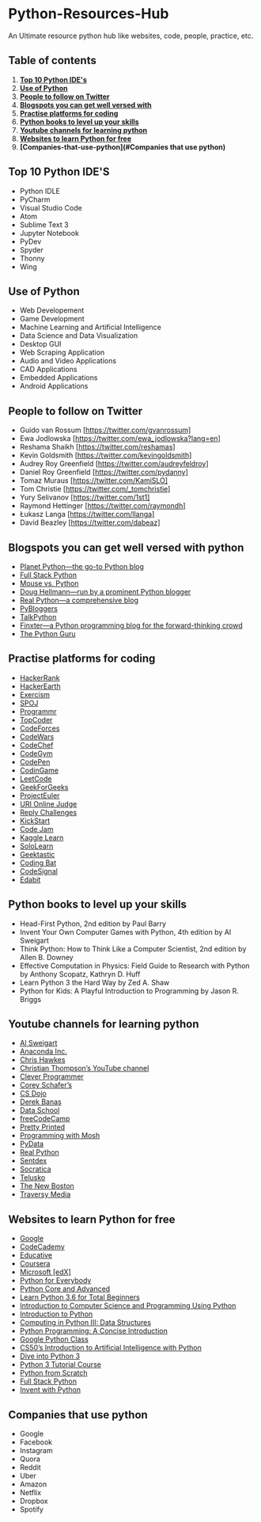 # Python-Resources-Hub
An Ultimate resource python hub like websites, code, people, practice, etc.

## Table of contents
1. **[Top 10 Python IDE's](#Top-10-Python-IDE's)**
2. **[Use of Python](#Use-of-Python)**
3. **[People to follow on Twitter](#People-to-follow-on-Twitter)**
4. **[Blogspots you can get well versed with](#Blogspots-you-can-get-well-versed-with-python)**
5. **[Practise platforms for coding](#Practise-platforms-for-coding)**
6. **[Python books to level up your skills](#Python-books-to-level-up-your-skills)**
7. **[Youtube channels for learning python](#Youtube-channels-for-learning-python)**
8. **[Websites to learn Python for free](#Websites-to-learn-Python-for-free)**
9. **[Companies-that-use-python](#Companies that use python)**

## Top 10 Python IDE'S
- Python IDLE
- PyCharm
- Visual Studio Code
- Atom
- Sublime Text 3
- Jupyter Notebook
- PyDev
- Spyder
- Thonny
- Wing

## Use of Python 
- Web Developement
- Game Development 
- Machine Learning and Artificial Intelligence
- Data Science and Data Visualization 
- Desktop GUI
- Web Scraping Application 
- Audio and Video Applications
- CAD Applications
- Embedded Applications
- Android Applications

## People to follow on Twitter
- Guido van Rossum [https://twitter.com/gvanrossum]
- Ewa Jodlowska [https://twitter.com/ewa_jodlowska?lang=en]
- Reshama Shaikh [https://twitter.com/reshamas]
- Kevin Goldsmith [https://twitter.com/kevingoldsmith]
- Audrey Roy Greenfield [https://twitter.com/audreyfeldroy]
- Daniel Roy Greenfield [https://twitter.com/pydanny]
- Tomaz Muraus [https://twitter.com/KamiSLO]
- Tom Christie [https://twitter.com/_tomchristie]
- Yury Selivanov [https://twitter.com/1st1]
- Raymond Hettinger [https://twitter.com/raymondh]
- Łukasz Langa [https://twitter.com/llanga]
- David Beazley [https://twitter.com/dabeaz]


## Blogspots you can get well versed with python
- [Planet Python—the go-to Python blog](https://planetpython.org/)
- [Full Stack Python](https://www.fullstackpython.com/blog.html)
- [Mouse vs. Python](http://www.blog.pythonlibrary.org/)
- [Doug Hellmann—run by a prominent Python blogger](https://doughellmann.com/posts/)
- [Real Python—a comprehensive blog](https://realpython.com/)
- [PyBloggers](http://www.pybloggers.com/)
- [TalkPython](https://talkpython.fm/episodes/all)
- [Finxter—a Python programming blog for the forward-thinking crowd](https://blog.finxter.com/blog/)
- [The Python Guru](https://thepythonguru.com/blog/)


## Practise platforms for coding
- [HackerRank](https://www.hackerrank.com/)
- [HackerEarth](https://www.hackerearth.com/)
- [Exercism](https://exercism.io/)
- [SPOJ](http://www.spoj.com/)
- [Programmr](http://www.programmr.com/exercises)
- [TopCoder](https://www.topcoder.com/challenges)
- [CodeForces](https://codeforces.com/)
- [CodeWars](https://www.codewars.com/users/sign_in)
- [CodeChef](https://www.codechef.com/)
- [CodeGym](https://codegym.cc/)
- [CodePen](https://codepen.io/)
- [CodinGame](https://www.codingame.com/start)
- [LeetCode](https://leetcode.com/problemset/all/)
- [GeekForGeeks](https://www.geeksforgeeks.org/puzzles/)
- [ProjectEuler](https://projecteuler.net/archives)
- [ URI Online Judge](https://www.urionlinejudge.com.br/judge/en/login)
- [Reply Challenges](https://challenges.reply.com/tamtamy/home.action)
- [KickStart](https://codingcompetitions.withgoogle.com/kickstart/about)
- [Code Jam](https://codingcompetitions.withgoogle.com/codejam)
- [Kaggle Learn](https://www.kaggle.com/learn/overview)
- [SoloLearn](https://www.sololearn.com/)
- [Geektastic](https://geektastic.com/)
- [Coding Bat](https://codingbat.com/java)
- [CodeSignal](https://codesignal.com/developers/interview-practice/)
- [Edabit](https://edabit.com/)

## Python books to level up your skills
- Head-First Python, 2nd edition by Paul Barry
- Invent Your Own Computer Games with Python, 4th edition by Al Sweigart
- Think Python: How to Think Like a Computer Scientist, 2nd edition by Allen B. Downey
- Effective Computation in Physics: Field Guide to Research with Python by Anthony Scopatz, Kathryn D. Huff 
- Learn Python 3 the Hard Way by Zed A. Shaw
- Python for Kids: A Playful Introduction to Programming by Jason R. Briggs

## Youtube channels for learning python
- [Al Sweigart](https://www.youtube.com/user/Albert10110/)
- [Anaconda Inc.](https://www.youtube.com/channel/UCND4vKhJssAtK8p1Blfj14Q)
- [Chris Hawkes](https://www.youtube.com/user/noobtoprofessional/)
- [Christian Thompson’s YouTube channel](https://www.youtube.com/channel/UC2vm-0XX5RkWCXWwtBZGOXg)
- [Clever Programmer](https://www.youtube.com/channel/UCqrILQNl5Ed9Dz6CGMyvMTQ)
- [Corey Schafer’s](https://www.youtube.com/channel/UCCezIgC97PvUuR4_gbFUs5g)
- [CS Dojo](https://www.youtube.com/channel/UCxX9wt5FWQUAAz4UrysqK9A)
- [Derek Banas](https://www.youtube.com/user/derekbanas)
- [Data School](https://www.youtube.com/user/dataschool)
- [freeCodeCamp](https://www.youtube.com/channel/UC8butISFwT-Wl7EV0hUK0BQ)
- [Pretty Printed](https://www.youtube.com/channel/UC-QDfvrRIDB6F0bIO4I4HkQ/)
- [Programming with Mosh](https://www.youtube.com/user/programmingwithmosh/)
- [PyData](https://www.youtube.com/user/PyDataTV/)
- [Real Python](https://www.youtube.com/channel/UCI0vQvr9aFn27yR6Ej6n5UA)
- [Sentdex](https://www.youtube.com/user/sentdex)
- [Socratica](https://www.youtube.com/user/SocraticaStudios/)
- [Telusko](https://www.youtube.com/channel/UC59K-uG2A5ogwIrHw4bmlEg)
- [The New Boston](https://www.youtube.com/user/thenewboston)
- [Traversy Media](https://www.youtube.com/user/TechGuyWeb)

## Websites to learn Python for free
- [Google](https://developers.google.com/edu/python/)
- [CodeCademy](http://bit.ly/2D5vvnV)
- [Educative](https://www.educative.io/courses/python-101-interactively-learn-how-to-program-with-python-3?affiliate_id=5073518643380224)
- [Coursera](https://www.coursera.org/in)
- [Microsoft [edX]](https://www.edx.org/)
- [Python for Everybody](https://www.py4e.com/)
- [Python Core and Advanced](https://www.udemy.com/course/python-core-and-advanced/)
- [Learn Python 3.6 for Total Beginners](https://www.udemy.com/course/python-3-for-total-beginners/)
- [ Introduction to Computer Science and Programming Using Python](https://www.awin1.com/cread.php?awinmid=6798&awinaffid=787739&ued=https%3A%2F%2Fwww.edx.org%2Fcourse%2Fintroduction-to-computer-science-and-programming-7)
- [Introduction to Python](https://campus.datacamp.com/courses/intro-to-python-for-data-science/chapter-1-python-basics?ex=1)
- [Computing in Python III: Data Structures](https://www.awin1.com/cread.php?awinmid=6798&awinaffid=787739&ued=https%3A%2F%2Fwww.edx.org%2Fcourse%2Fcomputing-in-python-iii-data-structures)
- [Python Programming: A Concise Introduction](https://click.linksynergy.com/deeplink?id=XMuWjHlUEYs&mid=40328&murl=https%3A%2F%2Fwww.coursera.org%2Flearn%2Fpython-programming-introduction)
- [Google Python Class](https://developers.google.com/edu/python/)
- [CS50’s Introduction to Artificial Intelligence with Python](https://www.awin1.com/cread.php?awinmid=6798&awinaffid=787739&ued=https%3A%2F%2Fwww.edx.org%2Fcourse%2Fcs50s-introduction-to-artificial-intelligence-with-python)
- [Dive into Python 3](https://diveintopython3.net/)
- [Python 3 Tutorial Course](https://www.python-course.eu/python3_course.php)
- [Python from Scratch](https://open.cs.uwaterloo.ca/python-from-scratch/)
- [Full Stack Python](https://www.fullstackpython.com/)
- [Invent with Python](http://inventwithpython.com/)

## Companies that use python
- Google
- Facebook
- Instagram
- Quora
- Reddit
- Uber
- Amazon
- Netflix
- Dropbox
- Spotify





